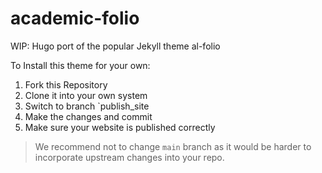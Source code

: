 # academic-folio
WIP: Hugo port of the popular Jekyll theme al-folio

To Install this theme for your own:
1. Fork this Repository
2. Clone it into your own system
3. Switch to branch `publish_site
4. Make the changes and commit
5. Make sure your website is published correctly

> We recommend not to change `main` branch as it would be harder to incorporate upstream changes into your repo. 
